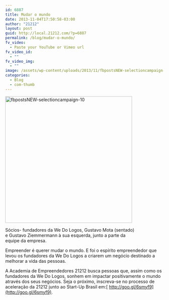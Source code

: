 ```yaml
---
id: 6887
title: Mudar o mundo
date: 2013-11-04T17:50:58-03:00
author: "21212"
layout: post
guid: http://local.21212.com/?p=6887
permalink: /blog/mudar-o-mundo/
fv_video:
  - Paste your YouTube or Vimeo url
fv_video_id:
  - ""
fv_video_img:
  - ""
image: /assets/wp-content/uploads/2013/11/fbpostsNEW-selectioncampaign-10.png
categories:
  - Blog
  - com-thumb
---
```

<div id="attachment_6888" style="width: 413px" class="wp-caption aligncenter">
  <a href="http://local.21212.com/assets/wp-content/uploads/2013/11/fbpostsNEW-selectioncampaign-10.png"><img aria-describedby="caption-attachment-6888" class="size-full wp-image-6888" alt="fbpostsNEW-selectioncampaign-10" src="{{ site.url }}/assets/wp-content/uploads/2013/11/fbpostsNEW-selectioncampaign-10.png" width="403" height="403" srcset="{{ site.url }}/assets/wp-content/uploads/2013/11/fbpostsNEW-selectioncampaign-10.png 403w, {{ site.url }}/assets/wp-content/uploads/2013/11/fbpostsNEW-selectioncampaign-10-150x150.png 150w, {{ site.url }}/assets/wp-content/uploads/2013/11/fbpostsNEW-selectioncampaign-10-300x300.png 300w" sizes="(max-width: 403px) 100vw, 403px" /></a>

  <p id="caption-attachment-6888" class="wp-caption-text">
    Sócios- fundadores da We Do Logos, Gustavo Mota (sentado) e Gustavo Ziemmermann à sua esquerda, junto a parte da equipe da empresa.
  </p>
</div>

<p dir="ltr">
  Empreender é querer mudar o mundo. E foi o espírito empreendedor que levou os fundadores da We Do Logos a criarem um negócio destinado a melhorar a vida das pessoas.
</p>

A Academia de Empreendedores 21212 busca pessoas que, assim como os fundadores da We Do Logos, sonhem em impactar positivamente o mundo através dos seus negócios. Seja o próximo, inscreva-se no processo de aceleração da 21212 junto ao Start-Up Brasil em:[ http://goo.gl/6smyf9](http://goo.gl/6smyf9).